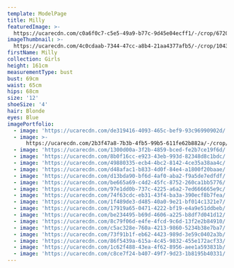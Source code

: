 ```yaml
---
template: ModelPage
title: Milly
featuredImage: >-
  https://ucarecdn.com/c0a6f0c7-c5e5-49a9-b77c-9d45e04ecff1/-/crop/6720x3584/0,290/-/preview/
imageThumbnail: >-
  https://ucarecdn.com/4c0cdaab-7344-47cc-a8b4-21aa4377afb5/-/crop/1043x1424/301,0/-/preview/
firstName: Milly
collection: Girls
height: 161cm
measurementType: bust
bust: 69cm
waist: 65cm
hips: 68cm
size: '12'
shoeSize: '4'
hair: Blonde
eyes: Blue
imagePortfolio:
  - image: 'https://ucarecdn.com/de319416-4093-465c-bef9-93c96990902d/'
  - image: >-
      https://ucarecdn.com/2b3f47a8-7b3b-4fb5-99b5-611fe62b882a/-/crop/1242x994/0,652/-/preview/
  - image: 'https://ucarecdn.com/1300d00a-3f2b-4859-bced-fe2b7ce19f6d/'
  - image: 'https://ucarecdn.com/8b0f16cc-e923-43eb-993d-82348d8c1bdc/'
  - image: 'https://ucarecdn.com/49880335-ecb4-4bc2-8142-4ce35a38aa4c/'
  - image: 'https://ucarecdn.com/d48afac1-b833-4d0f-84e4-a1800f20baae/'
  - image: 'https://ucarecdn.com/d13bda90-bf6d-4af0-aba2-f9a5de7edfdf/'
  - image: 'https://ucarecdn.com/be665a69-c4d2-45fc-8752-260ca1bb5776/'
  - image: 'https://ucarecdn.com/97e1dd0b-737c-4225-a6a2-7ed666665e9c/'
  - image: 'https://ucarecdn.com/74f63cdc-eb31-43f4-ba3a-390ecf8b7fea/'
  - image: 'https://ucarecdn.com/1f489de3-d485-40a0-9e21-bf014c1321e7/'
  - image: 'https://ucarecdn.com/17919a65-0471-4222-bf19-e4a9e51ddbeb/'
  - image: 'https://ucarecdn.com/be234495-b69d-4606-a225-b8df7d041d12/'
  - image: 'https://ucarecdn.com/8c79f06d-e4fe-4fcd-9c6d-13f2e2b84910/'
  - image: 'https://ucarecdn.com/c5ac328e-760a-4213-9860-5234b38e7ba7/'
  - image: 'https://ucarecdn.com/73f91b1f-eb62-4423-989d-3e59c0402a3b/'
  - image: 'https://ucarecdn.com/86f5439a-615a-4c45-9832-455e172acf33/'
  - image: 'https://ucarecdn.com/1c62f488-43ea-4f62-8956-aee1a593831b/'
  - image: 'https://ucarecdn.com/c8ce7f24-b407-49f7-9d23-1b8195b40331/'
---
```


